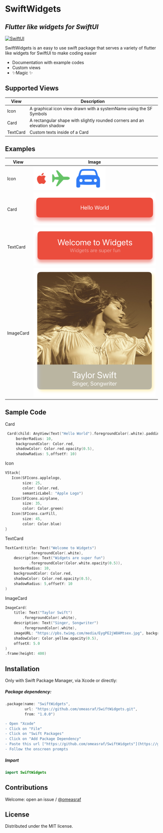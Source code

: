 # SwiftWidgets
## _Flutter like widgets for SwiftUI_

[![SwiftUI](https://developer.apple.com/assets/elements/icons/swiftui/swiftui-128x128_2x.png)](https://developer.apple.com/tutorials/swiftui)


SwiftWidgets is an easy to use swift package that serves a variety of flutter like widgets for SwiftUI to make coding easier

- Documentation with example codes
- Custom views
- ✨Magic ✨

## Supported Views


| View | Description |
| ------ | ------ |
| Icon | A graphical icon view drawn with a systemName using the SF Symbols |
| Card | A rectangular shape with slightly rounded corners and an elevation shadow |
| TextCard | Custom texts inside of a Card |


## Examples


| View | Image |
| ------ | ------ |
| Icon | ![Icon](https://github.com/omeasraf/SwiftWidgets/blob/main/Images/iconsExample.png?raw=true) |
| Card | ![Icon](https://github.com/omeasraf/SwiftWidgets/blob/main/Images/card.png?raw=true) |
| TextCard | ![Icon](https://github.com/omeasraf/SwiftWidgets/blob/main/Images/TextCard.png?raw=true) |
| ImageCard | ![Icon](https://github.com/omeasraf/SwiftWidgets/blob/main/Images/ImageCard.png?raw=true) |



## Sample Code

Card
```swift
 Card(child: AnyView(Text("Hello World").foregroundColor(.white).padding(20)),
     borderRadius: 10,
     backgroundColor: Color.red,
     shadowColor: Color.red.opacity(0.5),
     shadowRadius: 5,offsetY: 10)
```

Icon

 ```swift
 VStack{
    Icon(SFIcons.applelogo,
         size: 25,
         color: Color.red,
         semanticLabel: "Apple Logo")
    Icon(SFIcons.airplane,
         size: 35,
         color: Color.green)
    Icon(SFIcons.carFill,
         size: 45,
         color: Color.blue)
 }
 ```
TextCard

 ```swift
 TextCard(title: Text("Welcome to Widgets")
            .foregroundColor(.white),
     description: Text("Widgets are super fun")
            .foregroundColor(Color.white.opacity(0.5)),
     borderRadius: 10,
     backgroundColor: Color.red,
     shadowColor: Color.red.opacity(0.5),
     shadowRadius: 5,offsetY: 10
 )
 ```
 ImageCard

  ```swift
  ImageCard(
      title: Text("Taylor Swift")
          .foregroundColor(.white),
      description: Text("Singer, Songwriter")
          .foregroundColor(.white),
      imageURL: "https://pbs.twimg.com/media/EygPE2jW8AMtsex.jpg", backgroundColor: Color.gray.opacity(0.6),
      shadowColor: Color.yellow.opacity(0.5),
      offsetX: 5.0
  )
  .frame(height: 400)
  ```




## Installation

Only with Swift Package Manager, via Xcode or directly:

##### Package dependency:
```swift
.package(name: "SwiftWidgets",
         url: "https://github.com/omeasraf/SwiftWidgets.git",
         from: "1.0.0")
```
```diff
- Open "Xcode"
- Click on "File"
- Click on "Swift Packages"
- Click on "Add Package Dependency"
- Paste this url ["https://github.com/omeasraf/SwiftWidgets"](https://github.com/omeasraf/SwiftWidgets)
- Follow the onscreen prompts
```

##### Import
```swift
import SwiftWidgets
```

## Contributions

Welcome: open an issue / [@omeasraf](https://twitter.com/omeasraf)

## License
Distributed under the MIT license.
